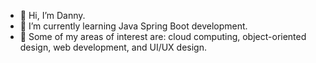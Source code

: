- 👋 Hi, I’m Danny.
- 🌱 I’m currently learning Java Spring Boot development.
- 💞️ Some of my areas of interest are: cloud computing, object-oriented design, web development, and UI/UX design.
<!---
pere0234/pere0234 is a ✨ special ✨ repository because its `README.md` (this file) appears on your GitHub profile.
You can click the Preview link to take a look at your changes.
--->
